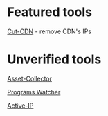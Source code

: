 # Featured tools
[Cut-CDN](https://github.com/ImAyrix/cut-cdn/) - remove CDN's IPs


# Unverified tools
[Asset-Collector](https://github.com/mha4065/asset-collector)

[Programs Watcher](https://github.com/Alikhalkhali/programs-watcher)

[Active-IP](https://github.com/Alikhalkhali/active-ip)
